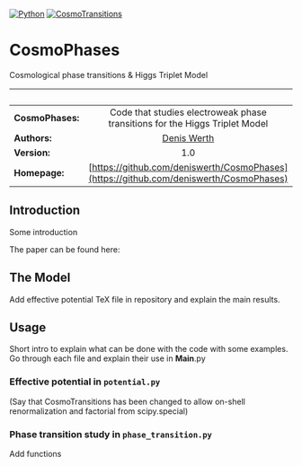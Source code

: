 [![Python](https://img.shields.io/badge/python-3.8.2-blue.svg)](https://python.org)
[![CosmoTransitions](https://img.shields.io/badge/CosmoTransitions-2.0.2-orange.svg)](https://clwainwright.github.io/CosmoTransitions/)

# CosmoPhases

Cosmological phase transitions &amp; Higgs Triplet Model

| &nbsp;        | &nbsp;           |
| ------------- |:-------------:|
|**CosmoPhases:**  | Code that studies electroweak phase transitions for the Higgs Triplet Model|
| **Authors:**  |[Denis Werth](https://github.com/deniswerth)|
| **Version:**  | 1.0|
| **Homepage:**  | [https://github.com/deniswerth/CosmoPhases](https://github.com/deniswerth/CosmoPhases)|

## Introduction
Some introduction

The paper can be found here: 

## The Model
Add effective potential TeX file in repository and explain the main results.

## Usage
Short intro to explain what can be done with the code with some examples. Go through each file and explain their use in __Main__.py

### Effective potential in `potential.py`
(Say that CosmoTransitions has been changed to allow on-shell renormalization and factorial from scipy.special)

### Phase transition study in `phase_transition.py`
Add functions



